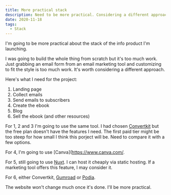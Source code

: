 ```yaml
---
title: More practical stack
description: Need to be more practical. Considering a different approach since the website won't change once it's done.
date: 2020-11-18
tags:
  - Stack
---
```

I'm going to be more practical about the stack of the info product I'm launching. 

I was going to build the whole thing from scratch but it's too much work. Just grabbing an email form from an email marketing tool and customizing to fit the style is too much work. It's worth considering a different approach.

Here's what I need for the project:
1. Landing page
2. Collect emails
3. Send emails to subscribers
4. Create the ebook
5. Blog
6. Sell the ebook (and other resources)


For 1, 2 and 3 I'm going to use the same tool. I had chosen [Convertkit](https://convertkit.com/) but the free plan doesn't have the features I need. The first paid tier might be too steep for how small I think this porject will be. Need to compare it with a few options.

For 4, I'm going  to use [Canva](https://www.canva.com/.

For 5, still going to use  [Nuxt](https://nuxtjs.org/). I can host it cheaply via static hosting. If a marketing tool offers this feature, I may consider it.

For  6, either Convertkit, [Gumroad](https://gumroad.com/) or [Podia](https://www.podia.com/).

The website won't change much once it's done. I'll be more practical.